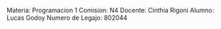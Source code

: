 Materia: Programacion 1
Comision: N4
Docente: Cinthia Rigoni
Alumno: Lucas Godoy
Numero de Legajo: 802044
